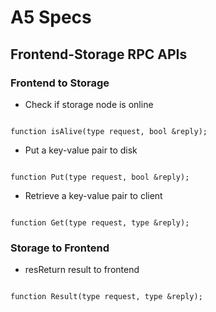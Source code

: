 # A5 Specs

## Frontend-Storage RPC APIs

### Frontend to Storage

* Check if storage node is online

<code>
function isAlive(type request, bool &reply);
</code>

* Put a key-value pair to disk

<code>
function Put(type request, bool &reply);
</code>

* Retrieve a key-value pair to client
<code> 
function Get(type request, type &reply);
</code>

### Storage to Frontend

* resReturn result to frontend
<code>
function Result(type request, type &reply);
</code>
